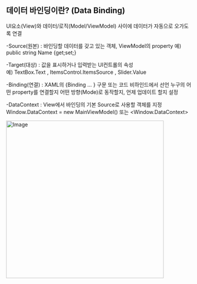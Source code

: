 ## 데이터 바인딩이란? (Data Binding) 

UI요소(View)와 데이터/로직(Model/ViewModel) 사이에 데이터가 자동으로 오가도록 연결 

-Source(원본) : 바인딩할 데이터를 갖고 있는 객체, ViewModel의 property 
예) public string Name {get;set;} 

-Target(대상) : 값을 표시하거나 입력받는 UI컨트롤의 속성  
예) TextBox.Text , ItemsControl.ItemsSource , Slider.Value 

-Binding(연결) : XAML의 {Binding ... } 구문 또는 코드 비하인드에서 선언 
누구의 어떤 property를 연결할지 어떤 방향(Mode)로 동작할지, 언제 업데이트 할지 설정 

-DataContext : View에서 바인딩의 기본 Source로 사용할 객체를 지정 
Window.DataContext = new MainViewModel() 또는 <Window.DataContext> 

<img width="427" alt="Image" src="https://github.com/user-attachments/assets/3448e85b-0e79-4939-8a9f-d054660cd491" />
